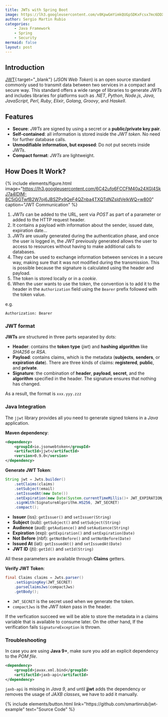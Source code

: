 ```yaml
---
title: JWTs with Spring Boot
image: https://lh3.googleusercontent.com/v8KpwGmYimkQUGpSDKxFcsx7mc6DDXdUQtNyAVItxT8jnXHgo0Rtj2lXC-H0inMJkCyCeTZV0PS_QAiPL0pCciX0C6ilh3ZkMyXZ9hrRes1O-eWGOZxyY6VJr0MibwuJw-JY9Jq4gxMHWmifdoSd8haoUAs3G-tdgqrYndXZT5CAwcBtubxoPVb8QzyGKUus6uFBmL75VvKrHFxyONnCjWYS8VjBQAK8prnCIt1JNClkz1lw4hd0_RMN2UsDk2VU4Y_oLzI6IiMw2we1eeGePmZtNKPhSkW60iuieYsEsEqnGO2xd3W3wxEz3JClPjGC6SV-4_PVgfH3-vXycnTNS8_Ctz5K-na6ZcN2xgS6v5xqPUKe2wfGP3oqAcWeOUC0Rx2AtWRqBdBf2TM-UjjstL4Xw7FIfcxXqpxFp1c2SH8Odvun0DLlOTYdAhs34TQl8D_5P6JYTN400gOncjt0WCGbmVFWCgKxxdPb_JyYa631c2CoQTFIMn1881rzmrzKv964K9SQFBhEJVm3P4hu9T6oMeMZA94TwJudlBDvBmYXoHmqpGviS9qr1lmGoq0anVRwhncUv_TpVVPYDEqRLx0OOTDBL-ENRbgiQqTm38ZDOJxvhlyVaQ8gMHf_9SlRXR9EbfcyhIpc9lFglLBC_NtI0WP69XOQSww_g8cktJ840GtGi_xbiW1N8uMp=w1920-h1285-no?authuser=0
author: Sergio Martin Rubio
categories:
    - Java Framework
    - Spring
    - Security
mermaid: false
layout: post
---
```


## Introduction

[JWT](https://jwt.io/){:target="_blank"} (_JSON Web Token_) is an open source standard commonly used to transmit data between two services in a compact and secure way. This standard offers a wide range of libraries to generate _JWTs_ and includes libraries for platforms such as _.NET_, _Python_, _Node.js_, _Java_, _JavaScript_, _Perl_, _Ruby_, _Elixir_, _Golang_, _Groovy_, and _Haskell_.

## Features

* **Secure**: _JWTs_ are signed by using a secret or a **public/private key pair**.
* **Self-contained**: all information is stored inside the _JWT token_. No need for further database calls.
* **Unmodifiable information, but exposed**: Do not put secrets inside _JWTs_.
* **Compact format**: _JWTs_ are lightweight.

## How Does It Work?

{% include elements/figure.html image="https://lh3.googleusercontent.com/6C42ufo6FCCFM40a24XGl4SkJ7a4IDlM-8C5iGGTwfB2W7oj6JBSZPx9QeF4QZnba4TXQTdNZsldVeIkWQ=w800" caption="JWT Communication" %}

1. _JWTs_ can be added to the URL, sent via _POST_ as part of a parameter or added to the HTTP request header.
2. It contains a payload with information about the sender, issued date, expiration date...
3. _JWTs_ are usually generated during the authentication phase, and once the user is logged in, the _JWT_ previously generated allows the user to access to resources without having to make additional calls to databases.
4. They can be used to exchange information between services in a secure way, making sure that it was not modified during the transmission. This is possible because the signature is calculated using the header and payload.
5. The token is stored locally or in a _cookie_.
6. When the user wants to use the token, the convention is to add it to the header in the `Authorization` field using the `Bearer` prefix followed with the token value.

e.g.

```shell
Authorization: Bearer
```

### JWT format

**JWTs** are structured in three parts separated by dots:

- **Header**: contains the **token type** (_jwt_) and **hashing algorithm** like _SHA256_ or _RSA_.
- **Payload**: contains claims, which is the metadata (**subjects**, **senders**, or **expiration date**). There are three kinds of claims: **registered**, **public**, and **private**.
- **Signature**: the combination of **header**, **payload**, **secret**, and the **algorithm** specified in the header. The signature ensures that nothing has changed.

As a result, the format is `xxx.yyy.zzz`

### Java Integration

The `jjwt` library provides all you need to generate signed tokens in a _Java_ application.

**Maven dependency**:

```xml
<dependency>
    <groupId>io.jsonwebtoken</groupId>
    <artifactId>jjwt</artifactId>
    <version>0.9.0</version>
</dependency>
```

**Generate JWT Token**:

```java
String jwt = Jwts.builder()
    .setClaims(claims)
    .setSubject(email)
    .setIssuedAt(new Date())
    .setExpiration(new Date(System.currentTimeMillis()+ JWT_EXPIRATION_TIME))
    .signWith(SignatureAlgorithm.HS256, JWT_SECRET)
    .compact();
```

- **Issuer** (iss): `getIssuer()` and `setIssuer(String)`
- **Subject** (sub): `getSubject()` and `setSubject(String)`
- **Audience** (aud): `getAudience()` and `setAudience(String)`
- **Expiration** (exp): `getExpiration()` and `setExpiration(Date)`
- **Not Before** (nbf): `getNotBefore()` and `setNotBefore(Date)`
- **Issued At** (iat): `getIssuedAt()` and `setIssuedAt(Date)`
- **JWT ID** (jti): `getId()` and `setId(String)`

All these parameters are available through **Claims** getters.

**Verify JWT Token**:

```java
final Claims claims = Jwts.parser()
    .setSigningKey(JWT_SECRET)
    .parseClaimsJws(compactJws)
    .getBody();
```

- `JWT_SECRET` is the secret used when we generate the token.
- `compactJws` is the _JWT token_ pass in the header.

If the verfication succeed we will be able to store the metadata in a claims variable that is available to consume later. On the other hand, If the verification fails `SignatureException` is thrown.

### Troubleshooting

In case you are using **Java 9+**, make sure you add an explicit dependency to the _POM file_.

```xml
<dependency>
    <groupId>javax.xml.bind</groupId>
    <artifactId>jaxb-api</artifactId>
</dependency>
```

`jaxb-api` is missing in _Java 9_, and until **jjwt** adds the dependency or removes the usage of _JAXB classes_, we have to add it manually.

<p class="text-center">
{% include elements/button.html link="https://github.com/smartinrub/jwt-example" text="Source Code" %}
</p>
